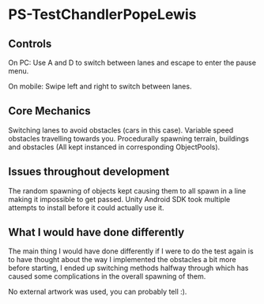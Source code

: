# PS-TestChandlerPopeLewis

## Controls
On PC: Use A and D to switch between lanes and escape to enter the pause menu.

On mobile: Swipe left and right to switch between lanes.

## Core Mechanics
Switching lanes to avoid obstacles (cars in this case).
Variable speed obstacles travelling towards you.
Procedurally spawning terrain, buildings and obstacles (All kept instanced in corresponding ObjectPools).

## Issues throughout development
The random spawning of objects kept causing them to all spawn in a line making it impossible to get passed.
Unity Android SDK took multiple attempts to install before it could actually use it.

## What I would have done differently
The main thing I would have done differently if I were to do the test again is to have thought about the way I implemented the obstacles a bit more before starting, I ended up switching methods halfway through which has caused some complications in the overall spawning of them.


No external artwork was used, you can probably tell :).
